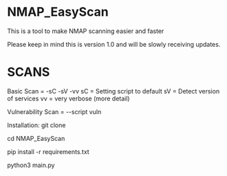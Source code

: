# NMAP_EasyScan
This is a tool to make NMAP scanning easier and faster

Please keep in mind this is version 1.0 and will be slowly 
receiving updates.

# SCANS
Basic Scan = -sC -sV -vv
sC = Setting script to default
sV = Detect version of services
vv = very verbose (more detail)

Vulnerability Scan = --script vuln

Installation:
git clone 

cd NMAP_EasyScan

pip install -r requirements.txt

python3 main.py
